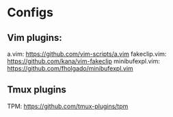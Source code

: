 # Configs

## Vim plugins:
a.vim: https://github.com/vim-scripts/a.vim
fakeclip.vim: https://github.com/kana/vim-fakeclip
minibufexpl.vim: https://github.com/fholgado/minibufexpl.vim

## Tmux plugins
TPM: https://github.com/tmux-plugins/tpm
